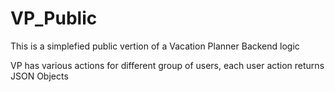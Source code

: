 # VP_Public
This is a simplefied public vertion of a Vacation Planner Backend logic

VP has various actions for different group of users, each user action returns JSON Objects
